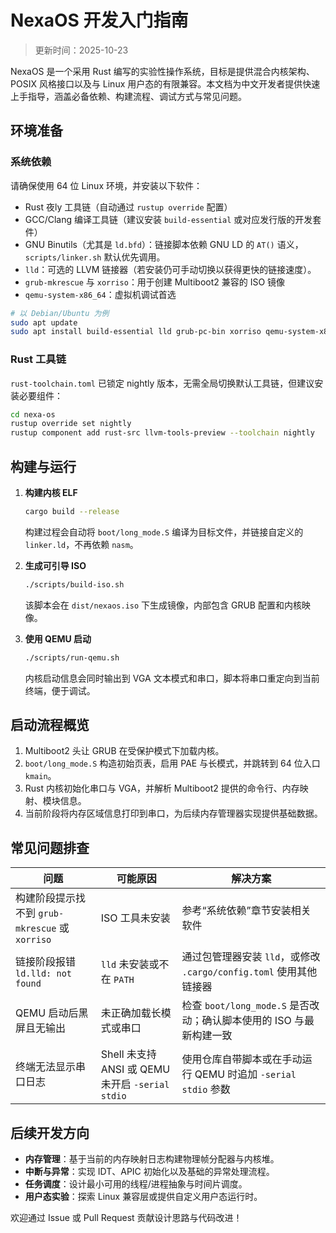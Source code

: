 # NexaOS 开发入门指南

> 更新时间：2025-10-23

NexaOS 是一个采用 Rust 编写的实验性操作系统，目标是提供混合内核架构、POSIX 风格接口以及与 Linux 用户态的有限兼容。本文档为中文开发者提供快速上手指导，涵盖必备依赖、构建流程、调试方式与常见问题。

## 环境准备

### 系统依赖

请确保使用 64 位 Linux 环境，并安装以下软件：

- Rust 夜ly 工具链（自动通过 `rustup override` 配置）
- GCC/Clang 编译工具链（建议安装 `build-essential` 或对应发行版的开发套件）
- GNU Binutils（尤其是 `ld.bfd`）：链接脚本依赖 GNU LD 的 `AT()` 语义，`scripts/linker.sh` 默认优先调用。
- `lld`：可选的 LLVM 链接器（若安装仍可手动切换以获得更快的链接速度）。
- `grub-mkrescue` 与 `xorriso`：用于创建 Multiboot2 兼容的 ISO 镜像
- `qemu-system-x86_64`：虚拟机调试首选

```bash
# 以 Debian/Ubuntu 为例
sudo apt update
sudo apt install build-essential lld grub-pc-bin xorriso qemu-system-x86
```

### Rust 工具链

`rust-toolchain.toml` 已锁定 nightly 版本，无需全局切换默认工具链，但建议安装必要组件：

```bash
cd nexa-os
rustup override set nightly
rustup component add rust-src llvm-tools-preview --toolchain nightly
```

## 构建与运行

1. **构建内核 ELF**
   ```bash
   cargo build --release
   ```
   构建过程会自动将 `boot/long_mode.S` 编译为目标文件，并链接自定义的 `linker.ld`，不再依赖 `nasm`。

2. **生成可引导 ISO**
   ```bash
   ./scripts/build-iso.sh
   ```
   该脚本会在 `dist/nexaos.iso` 下生成镜像，内部包含 GRUB 配置和内核映像。

3. **使用 QEMU 启动**
   ```bash
   ./scripts/run-qemu.sh
   ```
   内核启动信息会同时输出到 VGA 文本模式和串口，脚本将串口重定向到当前终端，便于调试。

## 启动流程概览

1. Multiboot2 头让 GRUB 在受保护模式下加载内核。
2. `boot/long_mode.S` 构造初始页表，启用 PAE 与长模式，并跳转到 64 位入口 `kmain`。
3. Rust 内核初始化串口与 VGA，并解析 Multiboot2 提供的命令行、内存映射、模块信息。
4. 当前阶段将内存区域信息打印到串口，为后续内存管理器实现提供基础数据。

## 常见问题排查

| 问题 | 可能原因 | 解决方案 |
|------|----------|----------|
| 构建阶段提示找不到 `grub-mkrescue` 或 `xorriso` | ISO 工具未安装 | 参考“系统依赖”章节安装相关软件 |
| 链接阶段报错 `ld.lld: not found` | `lld` 未安装或不在 `PATH` | 通过包管理器安装 `lld`，或修改 `.cargo/config.toml` 使用其他链接器 |
| QEMU 启动后黑屏且无输出 | 未正确加载长模式或串口 | 检查 `boot/long_mode.S` 是否改动；确认脚本使用的 ISO 与最新构建一致 |
| 终端无法显示串口日志 | Shell 未支持 ANSI 或 QEMU 未开启 `-serial stdio` | 使用仓库自带脚本或在手动运行 QEMU 时追加 `-serial stdio` 参数 |

## 后续开发方向

- **内存管理**：基于当前的内存映射日志构建物理帧分配器与内核堆。
- **中断与异常**：实现 IDT、APIC 初始化以及基础的异常处理流程。
- **任务调度**：设计最小可用的线程/进程抽象与时间片调度。
- **用户态实验**：探索 Linux 兼容层或提供自定义用户态运行时。

欢迎通过 Issue 或 Pull Request 贡献设计思路与代码改进！
